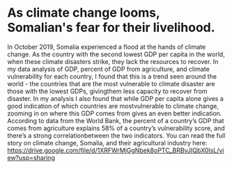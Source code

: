 # As climate change looms, Somalian's fear for their livelihood. 
In October 2019, Somalia experienced a flood at the hands of climate change. As the country with the second lowest GDP per capita in the world, when these climate disasters strike, they lack the resources to recover. 
In my data analysis of GDP, percent of GDP from agriculture, and climate vulnerability for each country, I found that this is a trend seen around the world - the countries that are the most vulnerable to climate disaster are those with the lowest GDPs, givingthem less capacity to recover from disaster. 
In my analysis I also found that while GDP per capita alone gives a good indication of which countries are mostvulnerable to climate change, zooming in on where this GDP comes from gives an even better indication. According to data from the World Bank, the percent of a country’s GDP that comes from agriculture explains 58% of a country’s vulnerability score, and there’s a strong correlationbetween the two indicators.
You can read the full story on climate change, Somalia, and their agricultural industry here: https://drive.google.com/file/d/1XRFWrMjGgNbek8oPTC_BRBvJIQbX0IsL/view?usp=sharing
